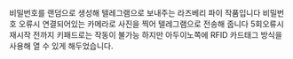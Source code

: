비밀번호를 랜덤으로 생성해 텔레그램으로 보내주는 라즈베리 파이 작품입니다
비밀번호 오류시 연결되어있는 카메라로 사진을 찍어 텔레그램으로 전송해 줍니다
5회오류시 재시작 전까지 키패드로는 작동이 불가능 하지만
아두이노쪽에 RFID 카드태그 방식을 사용해 열 수 있게 해두었습니다.
